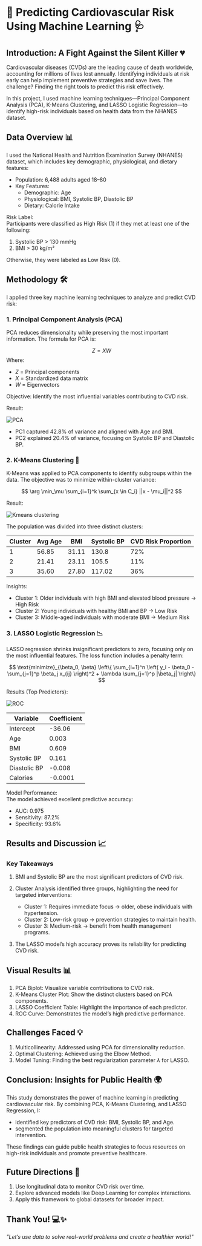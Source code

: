 
# 🚀 Predicting Cardiovascular Risk Using Machine Learning 🩺  


## Introduction: A Fight Against the Silent Killer 💔  

Cardiovascular diseases (CVDs) are the leading cause of death worldwide, accounting for millions of lives lost annually. Identifying individuals at risk early can help implement preventive strategies and save lives. The challenge? Finding the right tools to predict this risk effectively.  

In this project, I used machine learning techniques—Principal Component Analysis (PCA), K-Means Clustering, and LASSO Logistic Regression—to identify high-risk individuals based on health data from the NHANES dataset.  


## Data Overview 📊

I used the National Health and Nutrition Examination Survey (NHANES) dataset, which includes key demographic, physiological, and dietary features:  

- Population: 6,488 adults aged 18–80  
- Key Features:  
   - Demographic: Age  
   - Physiological: BMI, Systolic BP, Diastolic BP  
   - Dietary: Calorie Intake  

Risk Label:  
Participants were classified as High Risk (1) if they met at least one of the following:  
1. Systolic BP > 130 mmHg  
2. BMI > 30 kg/m²  

Otherwise, they were labeled as Low Risk (0).  


## Methodology 🛠️

I applied three key machine learning techniques to analyze and predict CVD risk:  


### 1. Principal Component Analysis (PCA)
PCA reduces dimensionality while preserving the most important information. The formula for PCA is:  

$$
Z = XW
$$
Where:  
- $Z$ = Principal components  
- $X$ = Standardized data matrix  
- $W$ = Eigenvectors  

Objective: Identify the most influential variables contributing to CVD risk.  

Result: 

![PCA](../../images/project1/pca.png)
- PC1 captured 42.8% of variance and aligned with Age and BMI.  
- PC2 explained 20.4% of variance, focusing on Systolic BP and Diastolic BP.  


### 2. K-Means Clustering 🤖 
K-Means was applied to PCA components to identify subgroups within the data. The objective was to minimize within-cluster variance:
  
$$
\arg \min_\mu \sum_{i=1}^k \sum_{x \in C_i} ||x - \mu_i||^2
$$

Result:  

![Kmeans clustering](../../images/project1/kmeans.png)

The population was divided into three distinct clusters:  

| Cluster | Avg Age | BMI | Systolic BP | CVD Risk Proportion |  
|-------------|-------------|---------|-----------------|-------------------------|  
| 1       | 56.85       | 31.11   | 130.8           | 72%                     |  
| 2       | 21.41       | 23.11   | 105.5           | 11%                     |  
| 3       | 35.60       | 27.80   | 117.02          | 36%                     |  

Insights:  
- Cluster 1: Older individuals with high BMI and elevated blood pressure → High Risk  
- Cluster 2: Young individuals with healthy BMI and BP → Low Risk  
- Cluster 3: Middle-aged individuals with moderate BMI → Medium Risk  


### 3. LASSO Logistic Regression 📉
LASSO regression shrinks insignificant predictors to zero, focusing only on the most influential features. The loss function includes a penalty term:  

$$
\text{minimize}_{\beta_0, \beta} \left\{ \sum_{i=1}^n \left( y_i - \beta_0 - \sum_{j=1}^p \beta_j x_{ij} \right)^2 + \lambda \sum_{j=1}^p |\beta_j| \right\}
$$ 

Results (Top Predictors): 

![ROC](../../images/project1/ROC.png)

| Variable       | Coefficient |  
|---------------------|-----------------|  
| Intercept       | -36.06          |  
| Age             | 0.003           |  
| BMI             | 0.609           |  
| Systolic BP     | 0.161           |  
| Diastolic BP    | -0.008          |  
| Calories        | -0.0001         |  

Model Performance:  
The model achieved excellent predictive accuracy:  
- AUC: 0.975  
- Sensitivity: 87.2%  
- Specificity: 93.6%  


## Results and Discussion 📈  

### Key Takeaways 

1. BMI and Systolic BP are the most significant predictors of CVD risk.  
2. Cluster Analysis identified three groups, highlighting the need for targeted interventions:  
   - Cluster 1: Requires immediate focus → older, obese individuals with hypertension.  
   - Cluster 2: Low-risk group → prevention strategies to maintain health.  
   - Cluster 3: Medium-risk → benefit from health management programs.  

3. The LASSO model’s high accuracy proves its reliability for predicting CVD risk.  


## Visual Results 📊

1. PCA Biplot: Visualize variable contributions to CVD risk.  
2. K-Means Cluster Plot: Show the distinct clusters based on PCA components.  
3. LASSO Coefficient Table: Highlight the importance of each predictor.  
4. ROC Curve: Demonstrates the model’s high predictive performance.  


## Challenges Faced 💡
1. Multicollinearity: Addressed using PCA for dimensionality reduction.  
2. Optimal Clustering: Achieved using the Elbow Method.  
3. Model Tuning: Finding the best regularization parameter $\lambda$ for LASSO.


## Conclusion: Insights for Public Health 🌍 

This study demonstrates the power of machine learning in predicting cardiovascular risk. By combining PCA, K-Means Clustering, and LASSO Regression, I:  
- identified key predictors of CVD risk: BMI, Systolic BP, and Age.  
- segmented the population into meaningful clusters for targeted intervention.  

These findings can guide public health strategies to focus resources on high-risk individuals and promote preventive healthcare.  


## Future Directions 🚀

1. Use longitudinal data to monitor CVD risk over time.  
2. Explore advanced models like Deep Learning for complex interactions.  
3. Apply this framework to global datasets for broader impact.


## Thank You! 💻✨  
*"Let’s use data to solve real-world problems and create a healthier world!"*  
